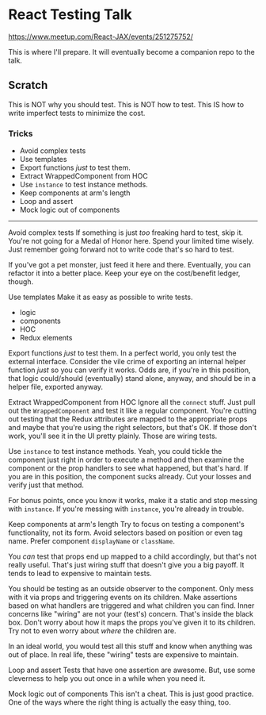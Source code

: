 # React Testing Talk

https://www.meetup.com/React-JAX/events/251275752/

This is where I'll prepare.  It will eventually become a companion repo to the
talk.


## Scratch

This is NOT why you should test.
This is NOT how to test.
This IS how to write imperfect tests to minimize the cost.

### Tricks

* Avoid complex tests
* Use templates
* Export functions _just_ to test them.
* Extract WrappedComponent from HOC
* Use `instance` to test instance methods.
* Keep components at arm's length
* Loop and assert
* Mock logic out of components

---

Avoid complex tests
  If something is just _too_ freaking hard to test, skip it.  You're not going
  for a Medal of Honor here.  Spend your limited time wisely.  Just remember
  going forward not to write code that's so hard to test.

  If you've got a pet monster, just feed it here and there.  Eventually, you can
  refactor it into a better place.  Keep your eye on the cost/benefit ledger,
  though.

Use templates
  Make it as easy as possible to write tests.
  * logic
  * components
  * HOC
  * Redux elements

Export functions _just_ to test them.
  In a perfect world, you only test the external interface.  Consider the vile
  crime of exporting an internal helper function _just_ so you can verify it
  works.  Odds are, if you're in this position, that logic could/should
  (eventually) stand alone, anyway, and should be in a helper file, exported
  anyway.

Extract WrappedComponent from HOC
  Ignore all the `connect` stuff.  Just pull out the `WrappedComponent` and test
  it like a regular component.  You're cutting out testing that the Redux
  attributes are mapped to the appropriate props and maybe that you're using the
  right selectors, but that's OK.  If those don't work, you'll see it in the UI
  pretty plainly.  Those are wiring tests.

Use `instance` to test instance methods.
  Yeah, you could tickle the component just right in order to execute a method
  and then examine the component or the prop handlers to see what happened, but
  that's hard.  If you are in this position, the component sucks already.  Cut
  your losses and verify just that method.

  For bonus points, once you know it works, make it a static and stop messing
  with `instance`.  If you're messing with `instance`, you're already in
  trouble.

Keep components at arm's length
  Try to focus on testing a component's functionality, not its form.  Avoid
  selectors based on position or even tag name.  Prefer component `displayName`
  or `className`.

  You _can_ test that props end up mapped to a child accordingly, but that's not
  really useful.  That's just wiring stuff that doesn't give you a big payoff.
  It tends to lead to expensive to maintain tests.

  You should be testing as an outside observer to the component.  Only mess with
  it via props and triggering events on its children.  Make assertions based on
  what handlers are triggered and what children you can find.  Inner concerns
  like "wiring" are not your (test's) concern.  That's inside the black box.
  Don't worry about how it maps the props you've given it to its children.  Try
  not to even worry about _where_ the children are.

  In an ideal world, you would test all this stuff and know when anything was
  out of place.  In real life, these "wiring" tests are expensive to maintain.

Loop and assert
  Tests that have one assertion are awesome.  But, use some cleverness to help
  you out once in a while when you need it.

Mock logic out of components
  This isn't a cheat.  This is just good practice.  One of the ways where the
  right thing is actually the easy thing, too.
